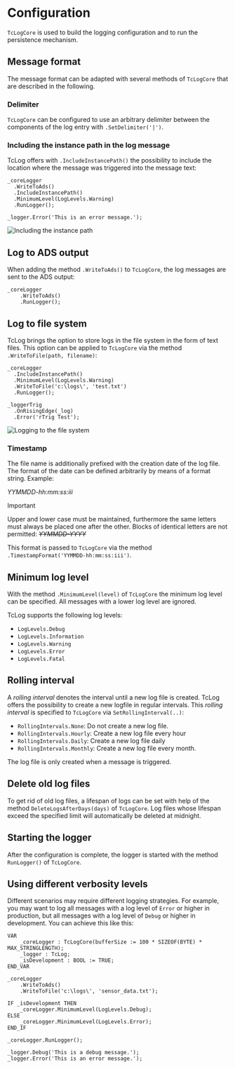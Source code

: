 # Configuration
`TcLogCore`  is used to build the logging configuration and to run the persistence mechanism. 

## Message format
The message format can be adapted with several methods of `TcLogCore` that are described in the following.

### Delimiter
`TcLogCore` can be configured to use an arbitrary delimiter between the components of the log entry with `.SetDelimiter('|')`. 

### Including the instance path in the log message
TcLog offers with `.IncludeInstancePath()` the possibility to include the location where the message was triggered into the message text:

```
_coreLogger
  .WriteToAds()
  .IncludeInstancePath()
  .MinimumLevel(LogLevels.Warning)
  .RunLogger();
  
_logger.Error('This is an error message.');
```

![Including the instance path](https://benediktgeisler.de/InstancePath.png "Including the instance path")

## Log to ADS output
When adding the method `.WriteToAds()` to `TcLogCore`, the log messages are sent to the ADS output:

```
_coreLogger
    .WriteToAds()
    .RunLogger();
```

## Log to file system
TcLog brings the option to store logs in the file system in the form of text files. This option can be applied to `TcLogCore` via the method `.WriteToFile(path, filename)`: 

```
_coreLogger
  .IncludeInstancePath()
  .MinimumLevel(LogLevels.Warning)
  .WriteToFile('c:\logs\', 'test.txt')
  .RunLogger();
  
_loggerTrig
  .OnRisingEdge(_log)
  .Error('rTrig Test');
```

![Logging to the file system](https://benediktgeisler.de/LogMessageInFiileSystem.png "Logging to the file system")

### Timestamp
The file name is additionally prefixed with the creation date of the log file. The format of the date can be defined arbitrarily by means of a format string. Example: 

*YYMMDD-hh:mm:ss:iii* 

> [!IMPORTANT] 
> Upper and lower case must be maintained, furthermore the same letters must always be placed one after the other. Blocks of identical letters are not permitted: ~~*YYMMDD-YYYY*~~

This format is passed to `TcLogCore` via the method `.TimestampFormat('YYMMDD-hh:mm:ss:iii')`. 

## Minimum log level
With the method `.MinimumLevel(level)` of `TcLogCore` the minimum log level can be specified. All messages with a lower log level are ignored.

TcLog supports the following log levels:
- `LogLevels.Debug`
- `LogLevels.Information`
- `LogLevels.Warning`
- `LogLevels.Error`
- `LogLevels.Fatal`


## Rolling interval
A *rolling interval* denotes the interval until a new log file is created. TcLog offers the possibility to create a new logfile in regular intervals. This *rolling interval* is specified to `TcLogCore` via `SetRollingInterval(..)`:
- `RollingIntervals.None`: Do not create a new log file.
- `RollingIntervals.Hourly`: Create a new log file every hour
- `RollingIntervals.Daily`: Create a new log file daily
- `RollingIntervals.Monthly`: Create a new log file every month.

The log file is only created when a message is triggered. 

## Delete old log files
To get rid of old log files, a lifespan of logs can be set with help of the method `DeleteLogsAfterDays(days)` of `TcLogCore`. Log files whose lifespan exceed the specified limit will automatically be deleted at midnight.

## Starting the logger
After the configuration is complete, the logger is started with the method `RunLogger()` of `TcLogCore`. 

## Using different verbosity levels
Different scenarios may require different logging strategies. For example, you may want to log all messages with a log level of `Error` or higher in production, but all messages with a log level of `Debug` or higher in development. You can achieve this like this:

```
VAR
    _coreLogger : TcLogCore(bufferSize := 100 * SIZEOF(BYTE) * MAX_STRINGLENGTH);
    _logger : TcLog;
    _isDevelopment : BOOL := TRUE;
END_VAR

_coreLogger
    .WriteToAds()
    .WriteToFile('c:\logs\', 'sensor_data.txt');

IF _isDevelopment THEN
    _coreLogger.MinimumLevel(LogLevels.Debug);
ELSE
    _coreLogger.MinimumLevel(LogLevels.Error);
END_IF

_coreLogger.RunLogger();

_logger.Debug('This is a debug message.');
_logger.Error('This is an error message.');
```
